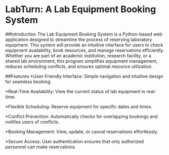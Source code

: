 # LabTurn: A Lab Equipment Booking System
##Introduction
The Lab Equipment Booking System is a Python-based web application designed to streamline the process of reserving laboratory equipment. This system will provide an intuitive interface for users to check equipment availability, book resources, and manage reservations efficiently. Whether you are part of an academic institution, research facility, or a shared lab environment, this program simplifies equipment management, reduces scheduling conflicts, and ensures optimal resource utilization.

##Features
*User-Friendly Interface: Simple navigation and intuitive design for seamless booking.

*Real-Time Availability: View the current status of lab equipment in real-time.

*Flexible Scheduling: Reserve equipment for specific dates and times.

*Conflict Prevention: Automatically checks for overlapping bookings and notifies users of conflicts.

*Booking Management: View, update, or cancel reservations effortlessly.

*Secure Access: User authentication ensures that only authorized personnel can make reservations.

